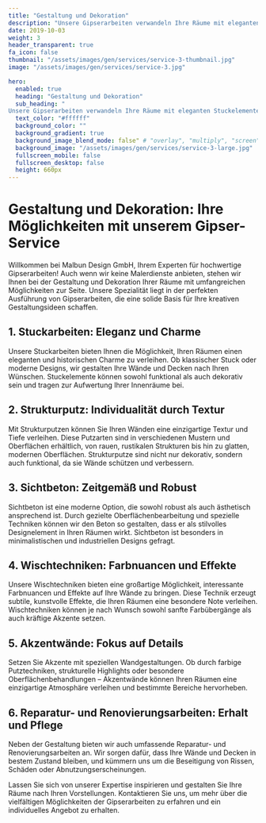 ```yaml
---
title: "Gestaltung und Dekoration"
description: "Unsere Gipserarbeiten verwandeln Ihre Räume mit eleganten Stuckelementen, strukturierten Putzen und modernen Sichtbeton-Designs."
date: 2019-10-03
weight: 3
header_transparent: true
fa_icon: false
thumbnail: "/assets/images/gen/services/service-3-thumbnail.jpg"
image: "/assets/images/gen/services/service-3.jpg"

hero:
  enabled: true
  heading: "Gestaltung und Dekoration"
  sub_heading: "
Unsere Gipserarbeiten verwandeln Ihre Räume mit eleganten Stuckelementen, strukturierten Putzen und modernen Sichtbeton-Designs."
  text_color: "#ffffff"
  background_color: ""
  background_gradient: true
  background_image_blend_mode: false" # "overlay", "multiply", "screen"
  background_image: "/assets/images/gen/services/service-3-large.jpg"
  fullscreen_mobile: false
  fullscreen_desktop: false
  height: 660px
---
```


# Gestaltung und Dekoration: Ihre Möglichkeiten mit unserem Gipser-Service

Willkommen bei Malbun Design GmbH, Ihrem Experten für hochwertige Gipserarbeiten! Auch wenn wir keine Malerdienste anbieten, stehen wir Ihnen bei der Gestaltung und Dekoration Ihrer Räume mit umfangreichen Möglichkeiten zur Seite. Unsere Spezialität liegt in der perfekten Ausführung von Gipserarbeiten, die eine solide Basis für Ihre kreativen Gestaltungsideen schaffen.

## 1. Stuckarbeiten: Eleganz und Charme

Unsere Stuckarbeiten bieten Ihnen die Möglichkeit, Ihren Räumen einen eleganten und historischen Charme zu verleihen. Ob klassischer Stuck oder moderne Designs, wir gestalten Ihre Wände und Decken nach Ihren Wünschen. Stuckelemente können sowohl funktional als auch dekorativ sein und tragen zur Aufwertung Ihrer Innenräume bei.

## 2. Strukturputz: Individualität durch Textur

Mit Strukturputzen können Sie Ihren Wänden eine einzigartige Textur und Tiefe verleihen. Diese Putzarten sind in verschiedenen Mustern und Oberflächen erhältlich, von rauen, rustikalen Strukturen bis hin zu glatten, modernen Oberflächen. Strukturputze sind nicht nur dekorativ, sondern auch funktional, da sie Wände schützen und verbessern.

## 3. Sichtbeton: Zeitgemäß und Robust

Sichtbeton ist eine moderne Option, die sowohl robust als auch ästhetisch ansprechend ist. Durch gezielte Oberflächenbearbeitung und spezielle Techniken können wir den Beton so gestalten, dass er als stilvolles Designelement in Ihren Räumen wirkt. Sichtbeton ist besonders in minimalistischen und industriellen Designs gefragt.

## 4. Wischtechniken: Farbnuancen und Effekte

Unsere Wischtechniken bieten eine großartige Möglichkeit, interessante Farbnuancen und Effekte auf Ihre Wände zu bringen. Diese Technik erzeugt subtile, kunstvolle Effekte, die Ihren Räumen eine besondere Note verleihen. Wischtechniken können je nach Wunsch sowohl sanfte Farbübergänge als auch kräftige Akzente setzen.

## 5. Akzentwände: Fokus auf Details

Setzen Sie Akzente mit speziellen Wandgestaltungen. Ob durch farbige Putztechniken, strukturelle Highlights oder besondere Oberflächenbehandlungen – Akzentwände können Ihren Räumen eine einzigartige Atmosphäre verleihen und bestimmte Bereiche hervorheben.

## 6. Reparatur- und Renovierungsarbeiten: Erhalt und Pflege

Neben der Gestaltung bieten wir auch umfassende Reparatur- und Renovierungsarbeiten an. Wir sorgen dafür, dass Ihre Wände und Decken in bestem Zustand bleiben, und kümmern uns um die Beseitigung von Rissen, Schäden oder Abnutzungserscheinungen.

Lassen Sie sich von unserer Expertise inspirieren und gestalten Sie Ihre Räume nach Ihren Vorstellungen. Kontaktieren Sie uns, um mehr über die vielfältigen Möglichkeiten der Gipserarbeiten zu erfahren und ein individuelles Angebot zu erhalten.

